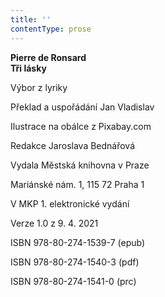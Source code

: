```yaml
---
title: ''
contentType: prose
---
```


**Pierre de Ronsard  
Tři lásky**

Výbor z lyriky

Překlad a uspořádání Jan Vladislav

  

Ilustrace na obálce z Pixabay.com

  

Redakce Jaroslava Bednářová

Vydala Městská knihovna v Praze

  

Mariánské nám. 1, 115 72 Praha 1

V MKP 1. elektronické vydání

  

Verze 1.0 z 9. 4. 2021

ISBN 978-80-274-1539-7 (epub)

  

ISBN 978-80-274-1540-3 (pdf)

  

ISBN 978-80-274-1541-0 (prc)
